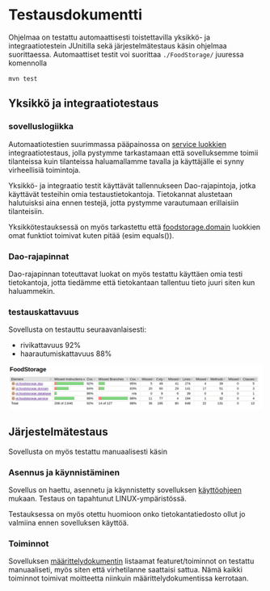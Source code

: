 # Testausdokumentti

Ohjelmaa on testattu automaattisesti toistettavilla yksikkö- ja integraatiotestein JUnitilla sekä järjestelmätestaus käsin ohjelmaa suorittaessa. Automaattiset testit voi suorittaa ```./FoodStorage/``` juuressa komennolla

```
mvn test

```

## Yksikkö ja integraatiotestaus

### sovelluslogiikka

Automaatiotestien suurimmassa pääpainossa on [service luokkien](https://github.com/Hiipivahalko/ot-hajoitustyo/tree/master/FoodStorage/src/test/java/ot/foodstorage/service) integraatiotestaus, jolla pystymme tarkastamaan että sovelluksemme toimii tilanteissa kuin tilanteissa haluamallamme tavalla ja käyttäjälle ei synny virheellisiä toimintoja.

Yksikkö- ja integraatio testit käyttävät tallennukseen Dao-rajapintoja, jotka käyttävät testeihin omia testaustietokantoja. Tietokannat alustetaan halutuisksi aina ennen testejä, jotta pystymme varautumaan erillaisiin tilanteisiin.

Yksikkötestauksessä on myös tarkastettu että [foodstorage.domain](https://github.com/Hiipivahalko/ot-hajoitustyo/tree/master/FoodStorage/src/main/java/ot/foodstorage/domain) luokkien omat funktiot toimivat kuten pitää (esim equals()).

### Dao-rajapinnat

Dao-rajapinnan toteuttavat luokat on myös testattu käyttäen omia testi tietokantoja, jotta tiedämme että tietokantaan tallentuu tieto juuri siten kun haluammekin.

### testauskattavuus

Sovellusta on testauttu seuraavanlaisesti:

* rivikattavuus 92%
* haarautumiskattavuus 88%

![testauskattavuus kuva](https://github.com/Hiipivahalko/ot-hajoitustyo/blob/master/documentation/pictures/jacoco.png)


## Järjestelmätestaus

Sovellusta on myös testattu manuaalisesti käsin

### Asennus ja käynnistäminen

Sovellus on haettu, asennetu ja käynnistetty sovelluksen [käyttöohjeen](https://github.com/Hiipivahalko/ot-hajoitustyo/blob/master/documentation/manual.md) mukaan. Testaus on tapahtunut LINUX-ympäristössä.

Testauksessa on myös otettu huomioon onko tietokantatiedosto ollut jo valmiina ennen sovelluksen käyttöä.

### Toiminnot

Sovelluksen [määrittelydokumentin](https://github.com/Hiipivahalko/ot-hajoitustyo/blob/master/documentation/definition.md) listaamat featuret/toiminnot on testattu manuaaliseti, myös siten että virhetilanne saattaisi sattua. Nämä kaikki toiminnot toimivat moitteetta niinkuin määrittelydokumentissa kerrotaan.
